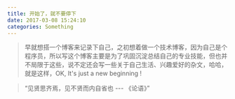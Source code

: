 ```yaml
---
title: 开始了，就不要停下
date: 2017-03-08 15:24:10
categories: Something
---
```


> 早就想搭一个博客来记录下自己，之初想着做一个技术博客，因为自己是个程序员，所以写这个博客主要是为了巩固沉淀总结自己的专业技能，但也并不局限于这些，说不定还会写一些关于自己生活、兴趣爱好的杂文，哈哈，就是这样，OK, It's just a new beginning !

> “见贤思齐焉，见不贤而内自省也 --- 《论语》”
